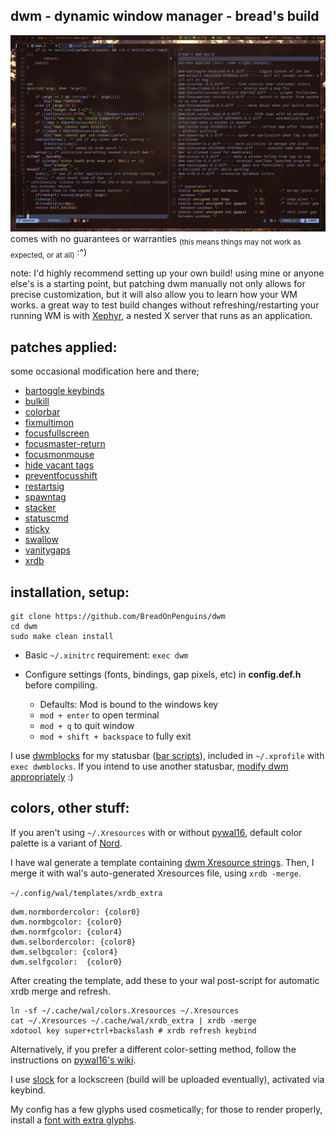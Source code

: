 ## dwm - dynamic window manager - bread's build
![my build](bread_dwm.png)
comes with no guarantees or warranties <sub>(this means things may not work as expected, or at all)</sub> :^)

note: I'd highly recommend setting up your own build! using mine or anyone else's is a starting point, but patching dwm manually not only allows for precise customization, but it will also allow you to learn how your WM works.
a great way to test build changes without refreshing/restarting your running WM is with [Xephyr](https://wiki.archlinux.org/title/Xephyr), a nested X server that runs as an application.

## patches applied:
some occasional modification here and there;
* [bartoggle keybinds](https://dwm.suckless.org/patches/bartoggle/)
* [bulkill](https://dwm.suckless.org/patches/bulkill/)
* [colorbar](https://dwm.suckless.org/patches/colorbar/)
* [fixmultimon](https://dwm.suckless.org/patches/fixmultimon/)
* [focusfullscreen](https://dwm.suckless.org/patches/focusfullscreen/)
* [focusmaster-return](https://dwm.suckless.org/patches/focusmaster/)
* [focusmonmouse](https://dwm.suckless.org/patches/focusmonmouse/)
* [hide vacant tags](https://dwm.suckless.org/patches/hide_vacant_tags/)
* [preventfocusshift](https://dwm.suckless.org/patches/preventfocusshift/)
* [restartsig](https://dwm.suckless.org/patches/restartsig/)
* [spawntag](https://dwm.suckless.org/patches/spawntag/)
* [stacker](https://dwm.suckless.org/patches/stacker/)
* [statuscmd](https://dwm.suckless.org/patches/statuscmd/)
* [sticky](https://dwm.suckless.org/patches/sticky/)
* [swallow](https://dwm.suckless.org/patches/swallow/)
* [vanitygaps](https://dwm.suckless.org/patches/vanitygaps/)
* [xrdb](https://dwm.suckless.org/patches/xrdb/)


## installation, setup:
```
git clone https://github.com/BreadOnPenguins/dwm
cd dwm
sudo make clean install
```

* Basic ```~/.xinitrc``` requirement: ```exec dwm```

* Configure settings (fonts, bindings, gap pixels, etc) in **config.def.h** before compiling.
  - Defaults: Mod is bound to the windows key
  - ```mod + enter``` to open terminal
  - ```mod + q``` to quit window
  - ```mod + shift + backspace``` to fully exit


I use [dwmblocks](https://github.com/torrinfail/dwmblocks) for my statusbar ([bar scripts](https://github.com/BreadOnPenguins/scripts)), included in ```~/.xprofile``` with ```exec dwmblocks```.
If you intend to use another statusbar, [modify dwm appropriately](https://dwm.suckless.org/patches/anybar/) :)


## colors, other stuff:
If you aren't using ```~/.Xresources``` with or without [pywal16](https://github.com/eylles/pywal16), default color palette is a variant of [Nord](https://www.nordtheme.com/).


I have wal generate a template containing [dwm Xresource strings](https://dwm.suckless.org/patches/xrdb/). Then, I merge it with wal's auto-generated Xresources file, using ```xrdb -merge```.


```~/.config/wal/templates/xrdb_extra```
```
dwm.normbordercolor: {color0}
dwm.normbgcolor: {color0}
dwm.normfgcolor: {color4}
dwm.selbordercolor: {color8}
dwm.selbgcolor: {color4}
dwm.selfgcolor:  {color0}
```

After creating the template, add these to your wal post-script for automatic xrdb merge and refresh.

```
ln -sf ~/.cache/wal/colors.Xresources ~/.Xresources
cat ~/.Xresources ~/.cache/wal/xrdb_extra | xrdb -merge
xdotool key super+ctrl+backslash # xrdb refresh keybind
```

Alternatively, if you prefer a different color-setting method, follow the instructions on [pywal16's wiki](https://github.com/eylles/pywal16/wiki/Customization#dwm).


I use [slock](https://tools.suckless.org/slock/) for a lockscreen (build will be uploaded eventually), activated via keybind.

My config has a few glyphs used cosmetically; for those to render properly, install a [font with extra glyphs](https://www.nerdfonts.com/#home).

